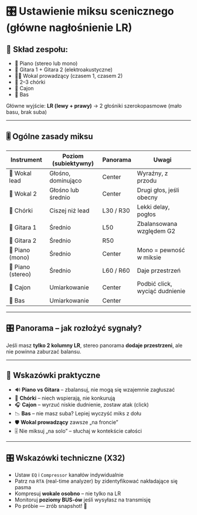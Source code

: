 # 🎛️ Ustawienie miksu scenicznego (główne nagłośnienie LR)

## 🧾 Skład zespołu:

- 🎹 Piano (stereo lub mono)
- 🎸 Gitara 1 + Gitara 2 (elektroakustyczne)
- 🧑‍🎤 Wokal prowadzący (czasem 1, czasem 2)
- 👥 2–3 chórki
- 🥁 Cajon
- 🎸 Bas

Główne wyjście: **LR (lewy + prawy)** → 2 głośniki szerokopasmowe (mało basu, brak suba)

---

## 🎚️ Ogólne zasady miksu

| Instrument       | Poziom (subiektywny) | Panorama     | Uwagi                          |
|------------------|----------------------|--------------|--------------------------------|
| 🎤 Wokal lead     | Głośno, dominująco   | Center       | Wyraźny, z przodu              |
| 🎤 Wokal 2        | Głośno lub średnio    | Center       | Drugi głos, jeśli obecny       |
| 👥 Chórki         | Ciszej niż lead      | L30 / R30    | Lekki delay, pogłos            |
| 🎸 Gitara 1       | Średnio              | L50          | Zbalansowana względem G2       |
| 🎸 Gitara 2       | Średnio              | R50          |                                |
| 🎹 Piano (mono)   | Średnio              | Center       | Mono = pewność w miksie        |
| 🎹 Piano (stereo) | Średnio              | L60 / R60    | Daje przestrzeń                |
| 🥁 Cajon          | Umiarkowanie         | Center       | Podbić click, wyciąć dudnienie |
| 🎸 Bas            | Umiarkowanie         | Center       |                                |



---

## 🎛️ Panorama – jak rozłożyć sygnały?

Jeśli masz **tylko 2 kolumny LR**, stereo panorama **dodaje przestrzeni**, ale nie powinna zaburzać balansu.


---

## 🧠 Wskazówki praktyczne

- 🔊 **Piano vs Gitara** – zbalansuj, nie mogą się wzajemnie zagłuszać
- 🧼 **Chórki** – niech wspierają, nie konkurują
- 🎧 **Cajon** – wyrzuć niskie dudnienie, zostaw atak (click)
- 📉 **Bas** – nie masz suba? Lepiej wyczyść miks z dołu
- 🛡️ **Wokal prowadzący** zawsze „na froncie”
- 🎚️ Nie miksuj „na solo” – słuchaj w kontekście całości

---

## 🎛️ Wskazówki techniczne (X32)

- Ustaw `EQ` i `Compressor` kanałów indywidualnie
- Patrz na `RTA` (real-time analyzer) by zidentyfikować nakładające się pasma
- Kompresuj **wokale osobno** – nie tylko na LR
- Monitoruj **poziomy BUS-ów** jeśli wysyłasz na transmisję
- Po próbie — zrób snapshot! 🎯
